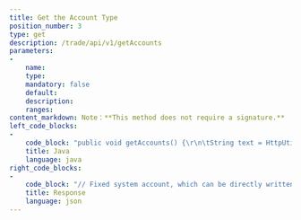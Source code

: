 ```yaml
---
title: Get the Account Type
position_number: 3
type: get
description: /trade/api/v1/getAccounts
parameters:
-
    name:
    type:
    mandatory: false
    default:
    description:
    ranges:
content_markdown: Note：**This method does not require a signature.**
left_code_blocks:
-
    code_block: "public void getAccounts() {\r\n\tString text = HttpUtil.get(URL + \"/trade/api/v1/getAccounts\");\r\n\tSystem.out.println(text);\r\n}"
    title: Java
    language: java
right_code_blocks:
-
    code_block: "// Fixed system account, which can be directly written into the program without obtaining dynamically\r\n{\r\n  \"code\":200,\r\n  \"data\":[\r\n  \t{\"name\":\" wallet account \",\"id\":1},\r\n  \t{\"name\":\" Trading account \",\"id\":2},\r\n  \t{\"name\":\" Fiat account \",\"id\":3}\r\n  ],\r\n  \"info\":\"success\"\r\n}"
    title: Response
    language: json
---
```

